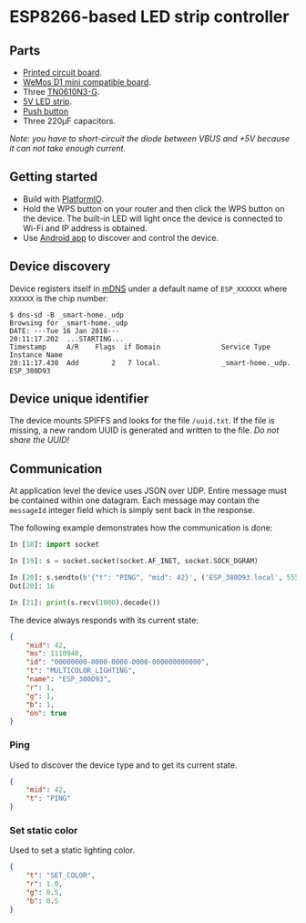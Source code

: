 # ESP8266-based LED strip controller

## Parts

* [Printed circuit board](http://s.click.aliexpress.com/e/bA27UN7?fromSns=Telegram).
* [WeMos D1 mini compatible board](http://s.click.aliexpress.com/e/u7Ubune?fromSns=Telegram).
* Three [TN0610N3-G](https://www.aliexpress.com/item/TN0610N3-TN0610N3-G-TN0610-TO-92/32814210792.html).
* [5V LED strip](http://s.click.aliexpress.com/e/emimIQJ?fromSns=Telegram).
* [Push button](https://www.aliexpress.com/item/50pcs-lot-6x6x4-3MM-4PIN-G89-Tactile-Tact-Push-Button-Micro-Switch-Direct-Plug-in-Self/32669948621.html)
* Three 220μF capacitors.

*Note: you have to short-circuit the diode between VBUS and +5V because it can not take enough current.*

## Getting started

* Build with [PlatformIO](http://platformio.org/).
* Hold the WPS button on your router and then click the WPS button on the device. The built-in LED will light once the device is connected to Wi-Fi and IP address is obtained.
* Use [Android app](https://github.com/eigenein/smart-home) to discover and control the device.

## Device discovery

Device registers itself in [mDNS](https://en.wikipedia.org/wiki/Multicast_DNS) under a default name of `ESP_XXXXXX` where `XXXXXX` is the chip number:

```
$ dns-sd -B _smart-home._udp
Browsing for _smart-home._udp
DATE: ---Tue 16 Jan 2018---
20:11:17.202  ...STARTING...
Timestamp     A/R    Flags  if Domain               Service Type         Instance Name
20:11:17.430  Add        2   7 local.               _smart-home._udp.    ESP_380D93
```

## Device unique identifier

The device mounts SPIFFS and looks for the file `/uuid.txt`. If the file is missing, a new random UUID is generated and written to the file. *Do not share the UUID!*

## Communication

At application level the device uses JSON over UDP. Entire message must be сontained within one datagram. Each message may contain the `messageId` integer field which is simply sent back in the response.

The following example demonstrates how the communication is done:

```python
In [18]: import socket

In [19]: s = socket.socket(socket.AF_INET, socket.SOCK_DGRAM)

In [20]: s.sendto(b'{"t": "PING", "mid": 42}', ('ESP_380D93.local', 5555))
Out[20]: 16

In [21]: print(s.recv(1000).decode())
```

The device always responds with its current state:

```json
{
    "mid": 42,
    "ms": 1110940,
    "id": "00000000-0000-0000-0000-000000000000",
    "t": "MULTICOLOR_LIGHTING",
    "name": "ESP_380D93",
    "r": 1,
    "g": 1,
    "b": 1,
    "on": true
}
```

### Ping

Used to discover the device type and to get its current state.

```json
{
    "mid": 42,
    "t": "PING"
}
```

### Set static color

Used to set a static lighting color.

```json
{
    "t": "SET_COLOR",
    "r": 1.0,
    "g": 0.5,
    "b": 0.5
}
```

